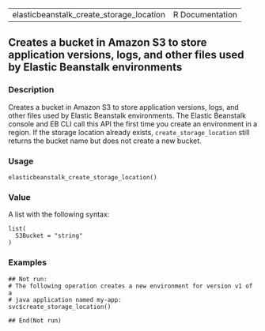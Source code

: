<table style="width: 100%;">
<tbody>
<tr class="odd">
<td>elasticbeanstalk_create_storage_location</td>
<td style="text-align: right;">R Documentation</td>
</tr>
</tbody>
</table>

## Creates a bucket in Amazon S3 to store application versions, logs, and other files used by Elastic Beanstalk environments

### Description

Creates a bucket in Amazon S3 to store application versions, logs, and
other files used by Elastic Beanstalk environments. The Elastic
Beanstalk console and EB CLI call this API the first time you create an
environment in a region. If the storage location already exists,
`create_storage_location` still returns the bucket name but does not
create a new bucket.

### Usage

    elasticbeanstalk_create_storage_location()

### Value

A list with the following syntax:

    list(
      S3Bucket = "string"
    )

### Examples

    ## Not run: 
    # The following operation creates a new environment for version v1 of a
    # java application named my-app:
    svc$create_storage_location()

    ## End(Not run)
